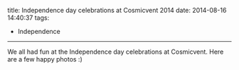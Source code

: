 title: Independence day celebrations at Cosmicvent 2014
date: 2014-08-16 14:40:37
tags:
  - Independence
---

We all had fun at the Independence day celebrations at Cosmicvent.
Here are a few happy photos :)
